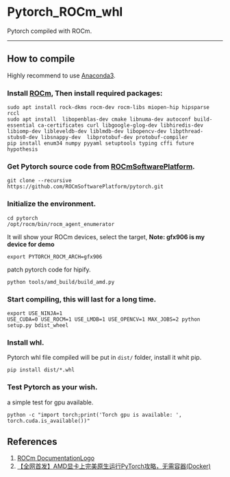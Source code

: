 # Pytorch_ROCm_whl
Pytorch compiled with ROCm.

---

## How to compile
  Highly recommend to use [Anaconda3](https://www.anaconda.com/).

### Install [ROCm](https://rocmdocs.amd.com/en/latest/Installation_Guide/Installation-Guide.html#ubuntu), Then install required packages:
  ```
  sudo apt install rock-dkms rocm-dev rocm-libs miopen-hip hipsparse rccl
  sudo apt install  libopenblas-dev cmake libnuma-dev autoconf build-essential ca-certificates curl libgoogle-glog-dev libhiredis-dev libiomp-dev libleveldb-dev liblmdb-dev libopencv-dev libpthread-stubs0-dev libsnappy-dev  libprotobuf-dev protobuf-compiler
  pip install enum34 numpy pyyaml setuptools typing cffi future hypothesis
  ```
  
### Get Pytorch source code from [ROCmSoftwarePlatform](https://github.com/ROCmSoftwarePlatform/pytorch).
  ```
  git clone --recursive https://github.com/ROCmSoftwarePlatform/pytorch.git
  ```

### Initialize the environment.
  ```
  cd pytorch
  /opt/rocm/bin/rocm_agent_enumerator
  ```
  
  It will show your ROCm devices, select the target, **Note: gfx906 is my device for demo**
  
  ```
  export PYTORCH_ROCM_ARCH=gfx906
  ```
  
  patch pytorch code for hipify.
  
  ```
  python tools/amd_build/build_amd.py
  ```
  
### Start compiling, this will last for a long time.
  ```
  export USE_NINJA=1
  USE_CUDA=0 USE_ROCM=1 USE_LMDB=1 USE_OPENCV=1 MAX_JOBS=2 python setup.py bdist_wheel
  ```
  
### Install whl.
  Pytorch whl file compiled will be put in `dist/` folder, install it whit pip.
  ```
  pip install dist/*.whl
  ```
  
### Test Pytorch as your wish.
  a simple test for gpu available.
  ```
  python -c "import torch;print('Torch gpu is available: ', torch.cuda.is_available())"
  ```
  
## References

1. [ROCm DocumentationLogo](https://rocmdocs.amd.com/en/latest/)
2. [【全网首发】AMD显卡上完美原生运行PyTorch攻略，无需容器(Docker)](https://zhuanlan.zhihu.com/p/67940936)
